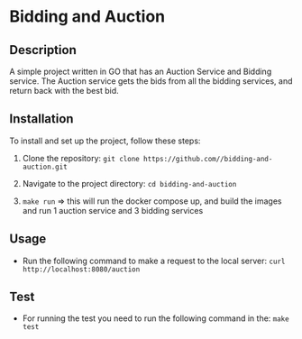 # Bidding and Auction

## Description

A simple project written in GO that has an Auction Service and Bidding service. The Auction service gets the bids from all the bidding services, and return back with the best bid.

## Installation

To install and set up the project, follow these steps:
1. Clone the repository: `git clone https://github.com//bidding-and-auction.git`

2. Navigate to the project directory: `cd bidding-and-auction`

3. `make run` => this will run the docker compose up, and build the images and run 1 auction service and 3 bidding services

  
## Usage
- Run the following command to make a request to the local server: 
 `curl http://localhost:8080/auction`

## Test
- For running the test you need to run the following command in the: `make test`
